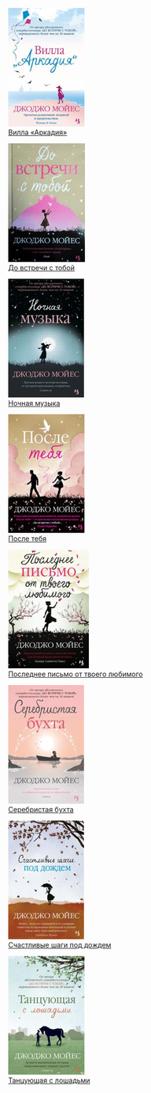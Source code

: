 ![](Вилла%20«Аркадия».jpg)  
[Вилла «Аркадия»](Вилла%20«Аркадия»)

![](До%20встречи%20с%20тобой.jpg)  
[До встречи с тобой](До%20встречи%20с%20тобой)

![](Ночная%20музыка.jpg)  
[Ночная музыка](Ночная%20музыка)

![](После%20тебя.jpg)  
[После тебя](После%20тебя)

![](Последнее%20письмо%20от%20твоего%20любимого.jpg)  
[Последнее письмо от твоего любимого](Последнее%20письмо%20от%20твоего%20любимого)

![](Серебристая%20бухта.jpg)  
[Серебристая бухта](Серебристая%20бухта)

![](Счастливые%20шаги%20под%20дождем.jpg)  
[Счастливые шаги под дождем](Счастливые%20шаги%20под%20дождем)

![](Танцующая%20с%20лошадьми.jpg)  
[Танцующая с лошадьми](Танцующая%20с%20лошадьми)
